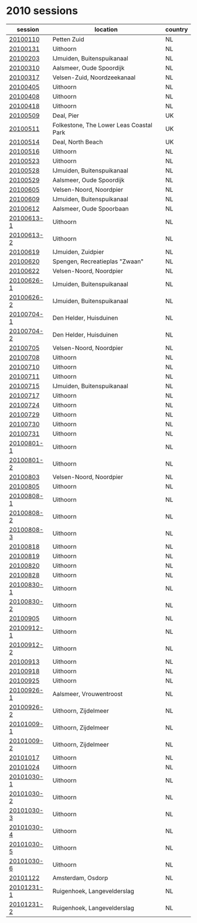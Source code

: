 # 2010 sessions

| session | location | country |
|---|---|---|
| [20100110]() | Petten Zuid | NL |
| [20100131]() | Uithoorn | NL |
| [20100203]() | IJmuiden, Buitenspuikanaal | NL |
| [20100310]() | Aalsmeer, Oude Spoordijk | NL |
| [20100317]() | Velsen-Zuid, Noordzeekanaal | NL |
| [20100405]() | Uithoorn | NL |
| [20100408]() | Uithoorn | NL |
| [20100418]() | Uithoorn | NL |
| [20100509]() | Deal, Pier | UK |
| [20100511]() | Folkestone, The Lower Leas Coastal Park | UK |
| [20100514]() | Deal, North Beach | UK |
| [20100516]() | Uithoorn | NL |
| [20100523]() | Uithoorn | NL |
| [20100528]() | IJmuiden, Buitenspuikanaal | NL |
| [20100529]() | Aalsmeer, Oude Spoordijk | NL |
| [20100605]() | Velsen-Noord, Noordpier | NL |
| [20100609]() | IJmuiden, Buitenspuikanaal | NL |
| [20100612]() | Aalsmeer, Oude Spoorbaan | NL |
| [20100613-1]() | Uithoorn | NL |
| [20100613-2]() | Uithoorn | NL |
| [20100619]() | IJmuiden, Zuidpier | NL |
| [20100620]() | Spengen, Recreatieplas "Zwaan" | NL |
| [20100622]() | Velsen-Noord, Noordpier | NL |
| [20100626-1]() | IJmuiden, Buitenspuikanaal | NL |
| [20100626-2]() | IJmuiden, Buitenspuikanaal | NL |
| [20100704-1]() | Den Helder, Huisduinen | NL |
| [20100704-2]() | Den Helder, Huisduinen | NL |
| [20100705]() | Velsen-Noord, Noordpier | NL |
| [20100708]() | Uithoorn | NL |
| [20100710]() | Uithoorn | NL |
| [20100711]() | Uithoorn | NL |
| [20100715]() | IJmuiden, Buitenspuikanaal | NL |
| [20100717]() | Uithoorn | NL |
| [20100724]() | Uithoorn | NL |
| [20100729]() | Uithoorn | NL |
| [20100730]() | Uithoorn | NL |
| [20100731]() | Uithoorn | NL |
| [20100801-1]() | Uithoorn | NL |
| [20100801-2]() | Uithoorn | NL |
| [20100803]() | Velsen-Noord, Noordpier | NL |
| [20100805]() | Uithoorn | NL |
| [20100808-1]() | Uithoorn | NL |
| [20100808-2]() | Uithoorn | NL |
| [20100808-3]() | Uithoorn | NL |
| [20100818]() | Uithoorn | NL |
| [20100819]() | Uithoorn | NL |
| [20100820]() | Uithoorn | NL |
| [20100828]() | Uithoorn | NL |
| [20100830-1]() | Uithoorn | NL |
| [20100830-2]() | Uithoorn | NL |
| [20100905]() | Uithoorn | NL |
| [20100912-1]() | Uithoorn | NL |
| [20100912-2]() | Uithoorn | NL |
| [20100913]() | Uithoorn | NL |
| [20100918]() | Uithoorn | NL |
| [20100925]() | Uithoorn | NL |
| [20100926-1]() | Aalsmeer, Vrouwentroost | NL |
| [20100926-2]() | Uithoorn, Zijdelmeer | NL |
| [20101009-1]() | Uithoorn, Zijdelmeer | NL |
| [20101009-2]() | Uithoorn, Zijdelmeer | NL |
| [20101017]() | Uithoorn | NL |
| [20101024]() | Uithoorn | NL |
| [20101030-1]() | Uithoorn | NL |
| [20101030-2]() | Uithoorn | NL |
| [20101030-3]() | Uithoorn | NL |
| [20101030-4]() | Uithoorn | NL |
| [20101030-5]() | Uithoorn | NL |
| [20101030-6]() | Uithoorn | NL |
| [20101122]() | Amsterdam, Osdorp | NL |
| [20101231-1]() | Ruigenhoek, Langevelderslag | NL |
| [20101231-2]() | Ruigenhoek, Langevelderslag | NL |
